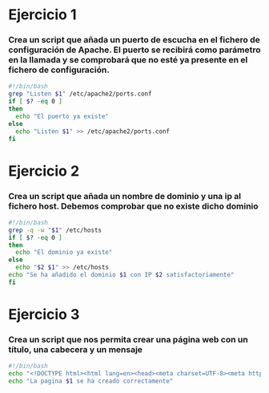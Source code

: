 # Ejercicio 1
### Crea un script que añada un puerto de escucha en el fichero de configuración de Apache. El puerto se recibirá como parámetro en la llamada y se comprobará que no esté ya presente en el fichero de configuración.
```bash
#!/bin/bash
grep "Listen $1" /etc/apache2/ports.conf
if [ $? -eq 0 ]
then
  echo "El puerto ya existe"
else
  echo "Listen $1" >> /etc/apache2/ports.conf
fi
```

# Ejercicio 2
### Crea un script que añada un nombre de dominio y una ip al fichero host. Debemos comprobar que no existe dicho dominio

``` bash
#!/bin/bash
grep -q -w "$1" /etc/hosts
if [ $? -eq 0 ]
then
  echo "El dominio ya existe"
else
  echo "$2 $1" >> /etc/hosts
echo "Se ha añadido el dominio $1 con IP $2 satisfactoriamente"
fi
```

# Ejercicio 3
### Crea un script que nos permita crear una página web con un título, una cabecera y un mensaje

``` bash
#!/bin/bash
echo "<!DOCTYPE html><html lang=en><head><meta charset=UTF-8><meta http-equiv=X-UA-Compatible content=IE=edge><meta name=viewport content=width=device-width, initial-scale=1.0><title>$1</title></head><body><h1>Título de la nueva página</h1><header><p style=color:green><b>Cabecera de ejemplo</b></p></header><p>Parrafo de ejemplo de la nueva página</p></body></html>" > /var/www/html/$1.html
echo "La pagina $1 se ha creado correctamente"
```
